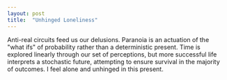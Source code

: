 ```yaml
---
layout: post
title:  "Unhinged Loneliness"
---
```

Anti-real circuits feed us our delusions. Paranoia is an actuation of the "what ifs" of probability rather than a deterministic present. Time is explored linearly through our set of perceptions, but more successful life interprets a stochastic future, attempting to ensure survival in the majority of outcomes. I feel alone and unhinged in this present.
